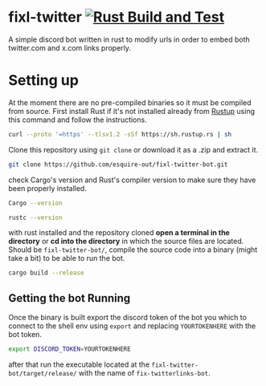 # fixl-twitter [![Rust Build and Test](https://github.com/esquire-out/fixl-twitter-bot/actions/workflows/rust.yml/badge.svg)](https://github.com/esquire-out/fixl-twitter-bot/actions/workflows/rust.yml)
A simple discord bot written in rust to modify urls in order to embed both twitter.com and x.com links properly.

# Setting up
At the moment there are no pre-compiled binaries so it must be compiled from source.
First install Rust if it's not installed already from [Rustup](https://rustup.rs/) using this command and follow the instructions.
```bash
curl --proto '=https' --tlsv1.2 -sSf https://sh.rustup.rs | sh
```

Clone this repository using `git clone` or download it as a .zip and extract it.
```bash
git clone https://github.com/esquire-out/fixl-twitter-bot.git
```

check Cargo's version and Rust's compiler version to make sure they have been properly installed.
```bash
Cargo --version
```
```bash
rustc --version
```

with rust installed and the repository cloned **open a terminal in the directory** or **cd into the directory** in which the source files are located.
Should be `fixl-twitter-bot/`, compile the source code into a binary (might take a bit) to be able to run the bot.
```bash
cargo build --release
```
## Getting the bot Running
Once the binary is built export the discord token of the bot you which to connect to the shell env using `export` and replacing `YOURTOKENHERE` with the bot token.
```bash
export DISCORD_TOKEN=YOURTOKENHERE
```
after that run the executable located at the `fixl-twitter-bot/target/release/` with the name of `fix-twitterlinks-bot`.
